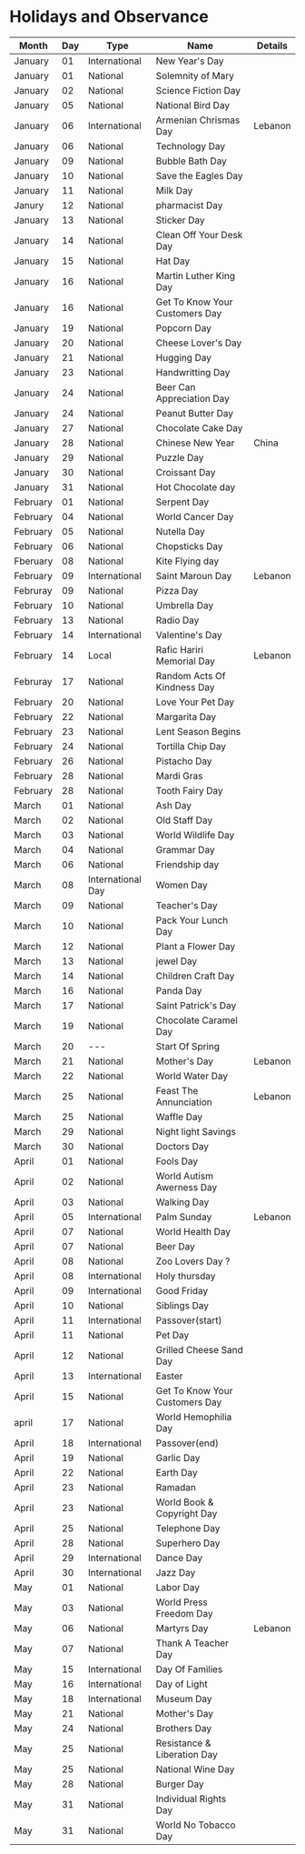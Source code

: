 # Holidays and Observance

|Month |Day |Type |Name |Details
--- | --- | --- | --- | ---
|January |01 |International |New Year's Day
|January |01 |National |Solemnity of Mary
|January |02 |National |Science Fiction Day
|January |05 |National |National Bird Day
|January |06 |International |Armenian Chrismas Day |Lebanon
|January |06 |National |Technology Day
|January |09 |National  |Bubble Bath Day 
|January |10 |National |Save the Eagles Day 
|January |11 |National |Milk Day 
|Janury  |12 |National |pharmacist Day 
|January |13 |National |Sticker Day 
|January |14 |National |Clean Off Your Desk Day 
|January |15 |National |Hat Day 
|January |16 |National |Martin Luther King Day
|January |16 |National |Get To Know Your Customers Day 
|January |19 |National |Popcorn Day 
|January |20 |National |Cheese Lover's Day
|January |21 |National |Hugging Day 
|January |23 |National |Handwritting Day 
|January |24 |National |Beer Can Appreciation Day 
|January |24 |National |Peanut Butter Day 
|January |27 |National |Chocolate Cake Day 
|January |28 |National |Chinese New Year |China 
|January |29 |National |Puzzle Day 
|January |30 |National |Croissant Day 
|January |31 |National |Hot Chocolate day 
|February |01 |National |Serpent Day 
|February |04 |National |World Cancer Day 
|February |05 |National |Nutella Day 
|February |06 |National |Chopsticks Day 
|Fberuary |08 |National |Kite Flying day 
|February |09 |International |Saint Maroun Day | Lebanon
|Februray |09 |National |Pizza Day 
|February |10 |National |Umbrella Day
|February |13 |National |Radio Day 
|February |14 |International |Valentine's  Day 
|February |14 |Local |Rafic Hariri Memorial Day |Lebanon
|Februray |17|National |Random Acts Of Kindness Day 
|February |20|National |Love Your Pet Day 
|February |22|National |Margarita Day 
|February |23|National |Lent Season Begins 
|February |24|National |Tortilla Chip Day 
|February |26|National |Pistacho Day 
|February |28|National |Mardi Gras 
|February |28|National |Tooth Fairy Day 
|March |01|National |Ash Day 
|March |02|National |Old Staff Day 
|March |03|National |World Wildlife Day 
|March |04|National |Grammar Day 
|March |06|National |Friendship day 
|March |08|International Day |Women Day 
|March |09|National |Teacher's Day 
|March |10|National |Pack Your Lunch Day 
|March |12|National |Plant a Flower Day 
|March |13|National |jewel Day 
|March |14|National |Children Craft Day 
|March |16|National |Panda Day 
|March |17|National |Saint Patrick's Day 
|March |19|National |Chocolate Caramel Day 
|March |20|---|Start Of Spring 
|March |21|National |Mother's Day |Lebanon 
|March |22|National |World Water Day 
|March|25|National |Feast The Annunciation |Lebanon 
|March|25|National |Waffle Day 
|March|29|National |Night light Savings 
|March|30|National |Doctors Day 
|April|01|National |Fools Day 
|April|02|National |World Autism Awerness Day 
|April|03|National |Walking Day 
|April|05|International |Palm Sunday |Lebanon 
|April|07|National |World Health Day 
|April|07|National |Beer Day 
|April|08|National |Zoo Lovers Day ?
|April|08|International |Holy thursday 
|April|09|International |Good Friday
|April|10|National|Siblings Day 
|April|11|International |Passover(start)
|April|11|National |Pet Day 
|April|12|National |Grilled Cheese Sand Day 
|April|13|International |Easter 
|April|15|National | Get To Know Your Customers Day 
|april|17|National| World Hemophilia Day 
|April|18|International |Passover(end)
|April|19|National |Garlic Day 
|April|22|National |Earth Day |
|April|23|National |Ramadan |
|April|23|National |World Book & Copyright Day 
|April|25|National |Telephone Day 
|April|28|National |Superhero Day
|April|29|International |Dance Day 
|April|30|International |Jazz Day 
|May|01|National |Labor Day 
|May|03|National |World Press Freedom Day 
|May|06|National |Martyrs Day |Lebanon 
|May|07|National |Thank A Teacher Day 
|May|15|International |Day Of Families 
|May|16|International |Day of Light 
|May|18|International |Museum Day 
|May|21|National |Mother's Day 
|May|24|National |Brothers Day 
|May|25|National |Resistance & Liberation Day 
|May|25|National |National Wine Day 
|May|28|National |Burger Day 
|May|31|National |Individual Rights Day 
|May|31|National |World No Tobacco Day 

